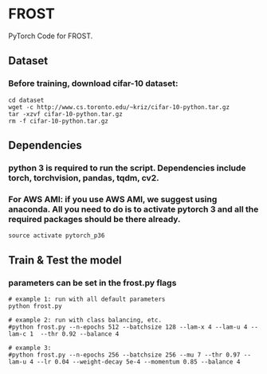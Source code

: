 
# FROST

PyTorch Code for FROST.


## Dataset
### Before training, download cifar-10 dataset: 

    cd dataset
    wget -c http://www.cs.toronto.edu/~kriz/cifar-10-python.tar.gz
    tar -xzvf cifar-10-python.tar.gz
    rm -f cifar-10-python.tar.gz
    
## Dependencies
### python 3 is required to run the script. Dependencies include torch, torchvision, pandas, tqdm, cv2. 

### For AWS AMI: if you use AWS AMI, we suggest using anaconda. All you need to do is to activate pytorch 3 and all the required packages should be there already.
    source activate pytorch_p36

## Train & Test the model
### parameters can be set in the frost.py flags

    # example 1: run with all default parameters
    python frost.py

    # example 2: run with class balancing, etc.
    #python frost.py --n-epochs 512 --batchsize 128 --lam-x 4 --lam-u 4 --lam-c 1  --thr 0.92 --balance 4

    # example 3: 
    #python frost.py --n-epochs 256 --batchsize 256 --mu 7 --thr 0.97 --lam-u 4 --lr 0.04 --weight-decay 5e-4 --momentum 0.85 --balance 4 